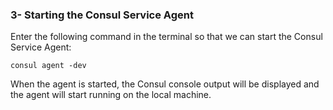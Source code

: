 ### 3- Starting the Consul Service Agent
Enter the following command in the terminal so that we can start the Consul Service Agent:

`consul agent -dev`

When the agent is started, the Consul console output will be displayed and the agent will start running on the local machine.

